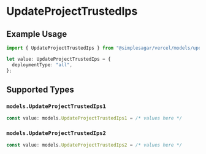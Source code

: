 # UpdateProjectTrustedIps

## Example Usage

```typescript
import { UpdateProjectTrustedIps } from "@simplesagar/vercel/models/updateprojectop.js";

let value: UpdateProjectTrustedIps = {
  deploymentType: "all",
};
```

## Supported Types

### `models.UpdateProjectTrustedIps1`

```typescript
const value: models.UpdateProjectTrustedIps1 = /* values here */
```

### `models.UpdateProjectTrustedIps2`

```typescript
const value: models.UpdateProjectTrustedIps2 = /* values here */
```

